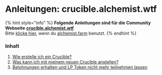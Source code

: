 # Anleitungen: crucible.alchemist.wtf

{% hint style="info" %}
**Folgende Anleitungen sind für die Community Webseite** [**crucible.alchemist.wtf**](https://crucible.alchemist.wtf/)  
Bitte [klicke hier](../guides-alchemist.farm/), wenn du [alchemist.farm](https://alchemist.farm/) benutzt.
{% endhint %}

### Inhalt

1. [Wie erstelle ich ein Crucible?](how-do-i-mint-a-crucible.md)
2. [Was kann ich mit meinem neuen Crucible anstellen?](what-can-i-do-with-my-new-crucible.md)
3. [Belohnungen erhalten und LP Token nicht mehr teilnehmen lassen](claiming-rewards-and-unsubscribing-your-lp.md)

